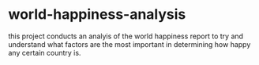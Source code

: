 # world-happiness-analysis

this project conducts an analyis of the world happiness report to try and understand what factors are the most important in determining how happy any certain country is. 
